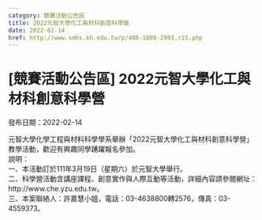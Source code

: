 ```yaml
---
category: 競賽活動公告區
title: 2022元智大學化工與材科創意科學營
date: 2022-02-14
href: http://www.smhs.kh.edu.tw/p/406-1000-2903,r21.php
---
```


# [競賽活動公告區] 2022元智大學化工與材科創意科學營

發布日期：2022-02-14

<div><div></div><div>元智大學化學工程與材料科學學系舉辦「2022元智大學化工與材科創意科學營」教學活動，歡迎有興趣同學踴躍報名參加。<br> 說明：<br> 一、本活動訂於111年3月19日（星期六）於元智大學舉行。<br> 二、科學營活動含講座課程、創意實作與人際互動等活動，詳細內容請參閱網址：http://www.che.yzu.edu.tw。<br> 三、本案聯絡人：許嘉慧小姐，電話：03-4638800轉2576，傳真：03-4559373。</div></div>

